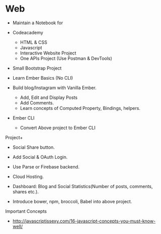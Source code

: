 # Web

- Maintain a Notebook for 
- Codeacademy 
  - HTML & CSS
  - Javascript
  - Interactive Website Project
  - One APIs Project (Use Postman & DevTools)

- Small Bootstrap Project

- Learn Ember Basics (No CLI)

- Build blog/Instagram with Vanilla Ember.
  - Add, Edit and Display Posts
  - Add Comments.
  - Learn concepts of Computed Property, Bindings, helpers.

- Ember CLI
  - Convert Above project to Ember CLI


Project+
- Social Share button.
- Add Social & OAuth Login. 
- Use Parse or Firebase backend.
- Cloud Hosting.
- Dashboard: Blog and Social Statistics(Number of posts, comments, shares etc.).



- Introduce bower, npm, broccoli, Babel into above project.

Important Concepts
  - http://javascriptissexy.com/16-javascript-concepts-you-must-know-well/
